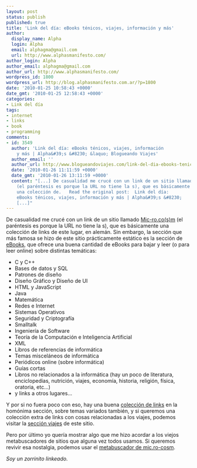 ```yaml
---
layout: post
status: publish
published: true
title: 'Link del día: eBooks ténicos, viajes, información y más'
author:
  display_name: Alpha
  login: Alpha
  email: alphagma@gmail.com
  url: http://www.alphasmanifesto.com/
author_login: Alpha
author_email: alphagma@gmail.com
author_url: http://www.alphasmanifesto.com/
wordpress_id: 1800
wordpress_url: http://blog.alphasmanifesto.com.ar/?p=1800
date: '2010-01-25 10:58:43 +0000'
date_gmt: '2010-01-25 12:58:43 +0000'
categories:
- Link del día
tags:
- internet
- links
- book
- programming
comments:
- id: 3549
  author: 'Link del día: eBooks ténicos, viajes, información
    y más | Alpha&#39;s &#8230; &laquo; Blogueando Viajes'
  author_email: ''
  author_url: http://www.blogueandoviajes.com/link-del-dia-ebooks-tenicos-viajes-informacion-y-mas-alphas/
  date: '2010-01-26 11:11:59 +0000'
  date_gmt: '2010-01-26 13:11:59 +0000'
  content: "[...] De casualidad me crucé con un link de un sitio llamado Mic-ro.co(s)m
    (el paréntesis es porque la URL no tiene la s), que es básicamente
    una colección de.   Read the original post:  Link del día:
    eBooks ténicos, viajes, información y más | Alpha&#39;s &#8230;
    [...]"
---
```


De casualidad me crucé con un link de un sitio llamado <a href="http://mic-ro.com/">Mic-ro.co(s)m</a> (el paréntesis es porque la URL no tiene la s), que es básicamente una colección de links de este lugar, en alemán. Sin embargo, la sección que más famosa se hizo de este sitio prácticamente estático es la sección de <a href="http://mic-ro.com/informatik/ebooks.html">eBooks</a>, que ofrece una buena cantidad de eBooks para bajar y leer (o para leer online) sobre distintas temáticas:

- C y C++
- Bases de datos y SQL
- Patrones de diseño
- Diseño Gráfico y Diseño de UI
- HTML y JavaScript
- Java
- Matemática
- Redes e Internet
- Sistemas Operativos
- Seguridad y Criptografía
- Smalltalk
- Ingeniería de Software
- Teoría de la Computación e Inteligencia Artificial
- XML
- Libros de referencias de informática
- Temas misceláneos de informática
- Periódicos online (sobre informática)
- Guías cortas
- Libros no relacionados a la informática (hay un poco de literatura, enciclopedias, nutrición, viajes, economía, historia, religión, física, oratoria, etc...)
- y links a otros lugares...

Y por si no fuera poco con eso, hay una buena <a href="http://mic-ro.com/links/index.html">colección de links</a> en la homónima sección, sobre temas variados también, y si queremos una colección extra de links con cosas relacionadas a los viajes, podemos visitar la <a href="http://mic-ro.com/aktuell/airlines.html">sección viajes</a> de este sitio.

Pero por último yo quería mostrar algo que me hizo acordar a los viejos metabuscadores de sitios que alguna vez todos usamos. Si queremos revivir esa nostalgia, podemos usar el <a href="http://mic-ro.com/suche/index.html">metabuscador de mic.ro-cosm</a>.

_Soy un zorrinito linkeado._
